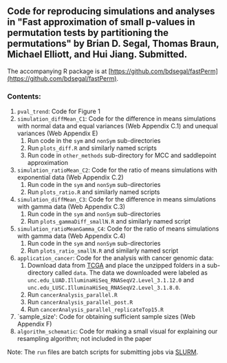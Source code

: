 ## Code for reproducing simulations and analyses in "Fast approximation of small p-values in permutation tests by partitioning the permutations" by Brian D. Segal, Thomas Braun, Michael Elliott, and Hui Jiang. Submitted.

The accompanying R package is at [https://github.com/bdsegal/fastPerm](https://github.com/bdsegal/fastPerm).

### Contents:

1. `pval_trend`: Code for Figure 1
2. `simulation_diffMean_C1`: Code for the difference in means simulations with normal data and equal variances (Web Appendix C.1) and unequal variances (Web Appendix E)
    1. Run code in the `sym` and `nonSym` sub-directories
    2. Run `plots_diff.R` and similarly named scripts
    3. Run code in `other_methods` sub-directory for MCC and saddlepoint approximation
3. `simulation_ratioMean_C2`: Code for the ratio of means simulations with exponential data (Web Appendix C.2)
    1. Run code in the `sym` and `nonSym` sub-directories
    2. Run `plots_ratio.R` and similarly named scripts
4. `simulation_diffMean_C3`: Code for the difference in means simulations with gamma data (Web Appendix C.3)
    1. Run code in the `sym` and `nonSym` sub-directories
    2. Run `plots_gammaDiff_smallN.R` and similarly named script
5. `simulation_ratioMeanGamma_C4`: Code for the ratio of means simulations with gamma data (Web Appendix C.4)
    1. Run code in the `sym` and `nonSym` sub-directories
    2. Run `plots_ratio_smallN.R` and similarly named script
6. `application_cancer`: Code for the analysis with cancer genomic data:
    1. Download data from [TCGA](https://tcga-data.nci.nih.gov/tcga/) and place the unzipped folders in a sub-directory called `data`. The data we downloaded were labeled as `unc.edu_LUAD.IlluminaHiSeq_RNASeqV2.Level_3.1.12.0` and `unc.edu_LUSC.IlluminaHiSeq_RNASeqV2.Level_3.1.8.0`.
    2. Run `cancerAnalysis_parallel.R`
    3. Run `cancerAnalysis_parallel_post.R`
    4. Run `cancerAnalysis_parallel_replicateTop15.R`
7. `sample_size': Code for obtaining sufficient sample sizes (Web Appendix F) 
8. `algorithm_schematic`: Code for making a small visual for explaining our resampling algorithm; not included in the paper

Note: The `run` files are batch scripts for submitting jobs via [SLURM](http://slurm.schedmd.com/).